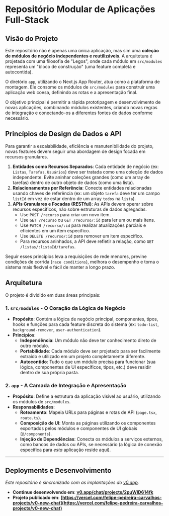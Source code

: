 # Repositório Modular de Aplicações Full-Stack

## Visão do Projeto


Este repositório não é apenas uma única aplicação, mas sim uma **coleção de módulos de negócio independentes e reutilizáveis**. A arquitetura é projetada com uma filosofia de "Legos", onde cada módulo em `src/modules` representa um "bloco de construção" (uma feature completa e autocontida).

O diretório `app`, utilizando o Next.js App Router, atua como a plataforma de montagem. Ele consome os módulos de `src/modules` para construir uma aplicação web coesa, definindo as rotas e a apresentação final.

O objetivo principal é permitir a rápida prototipagem e desenvolvimento de novas aplicações, combinando módulos existentes, criando novas regras de integração e conectando-os a diferentes fontes de dados conforme necessário.

## Princípios de Design de Dados e API

Para garantir a escalabilidade, eficiência e manutenibilidade do projeto, novas features devem seguir uma abordagem de design focada em recursos granulares.

1.  **Entidades como Recursos Separados**: Cada entidade de negócio (ex: `Listas`, `Tarefas`, `Usuários`) deve ser tratada como uma coleção de dados independente. Evite aninhar coleções grandes (como um array de tarefas) dentro de outro objeto de dados (como uma lista).
2.  **Relacionamentos por Referência**: Conecte entidades relacionadas usando chaves de referência (ex: um objeto `tarefa` deve ter um campo `listId` em vez de estar dentro de um array `todos` na `lista`).
3.  **APIs Granulares e Focadas (RESTful)**: As APIs devem operar sobre recursos específicos, não sobre estruturas de dados agregadas.
    *   Use `POST /recurso` para criar um novo item.
    *   Use `GET /recurso` ou `GET /recurso/:id` para ler um ou mais itens.
    *   Use `PATCH /recurso/:id` para realizar atualizações parciais e eficientes em um item específico.
    *   Use `DELETE /recurso/:id` para remover um item específico.
    *   Para recursos aninhados, a API deve refletir a relação, como `GET /listas/:listaId/tarefas`.

Seguir esses princípios leva a requisições de rede menores, previne condições de corrida (`race conditions`), melhora o desempenho e torna o sistema mais flexível e fácil de manter a longo prazo.

## Arquitetura

O projeto é dividido em duas áreas principais:

### 1. `src/modules` - O Coração da Lógica de Negócio

- **Propósito**: Contém a lógica de negócio principal, componentes, tipos, hooks e funções para cada feature discreta do sistema (ex: `todo-list`, `background-remover`, `user-authentication`).
- **Princípios**:
    - **Independência**: Um módulo não deve ter conhecimento direto de outro módulo.
    - **Portabilidade**: Cada módulo deve ser projetado para ser facilmente extraído e utilizado em um projeto completamente diferente.
    - **Autocontido**: Tudo o que um módulo precisa para funcionar (sua lógica, componentes de UI específicos, tipos, etc.) deve residir dentro de sua própria pasta.

### 2. `app` - A Camada de Integração e Apresentação

- **Propósito**: Define a estrutura da aplicação visível ao usuário, utilizando os módulos de `src/modules`.
- **Responsabilidades**:
    - **Roteamento**: Mapeia URLs para páginas e rotas de API (`page.tsx`, `route.ts`).
    - **Composição de UI**: Monta as páginas utilizando os componentes exportados pelos módulos e componentes de UI globais (`@/components`).
    - **Injeção de Dependências**: Conecta os módulos a serviços externos, como bancos de dados ou APIs, se necessário (a lógica de conexão específica para *esta* aplicação reside aqui).

---

## Deployments e Desenvolvimento

*Este repositório é sincronizado com as implantações do [v0.app](https://v0.app).*

- **Continue desenvolvendo em**: **[v0.app/chat/projects/2puWID614fk](https://v0.app/chat/projects/2puWID614fk)**
- **Projeto publicado em**: **[https://vercel.com/felipe-pedreira-carvalhos-projects/v0-new-chat](https://vercel.com/felipe-pedreira-carvalhos-projects/v0-new-chat)**
